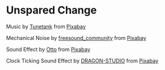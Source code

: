 # Unspared Change
 
Music by <a href="https://pixabay.com/users/tunetank-50201703/?utm_source=link-attribution&utm_medium=referral&utm_campaign=music&utm_content=348133">Tunetank</a> from <a href="https://pixabay.com//?utm_source=link-attribution&utm_medium=referral&utm_campaign=music&utm_content=348133">Pixabay</a>

Mechanical Noise by <a href="https://pixabay.com/users/freesound_community-46691455/?utm_source=link-attribution&utm_medium=referral&utm_campaign=music&utm_content=25592">freesound_community</a> from <a href="https://pixabay.com//?utm_source=link-attribution&utm_medium=referral&utm_campaign=music&utm_content=25592">Pixabay</a>

Sound Effect by <a href="https://pixabay.com/users/voicebosch-30143949/?utm_source=link-attribution&utm_medium=referral&utm_campaign=music&utm_content=180579">Otto</a> from <a href="https://pixabay.com/sound-effects//?utm_source=link-attribution&utm_medium=referral&utm_campaign=music&utm_content=180579">Pixabay</a>

Clock Ticking Sound Effect by <a href="https://pixabay.com/users/dragon-studio-38165424/?utm_source=link-attribution&utm_medium=referral&utm_campaign=music&utm_content=376897">DRAGON-STUDIO</a> from <a href="https://pixabay.com/sound-effects//?utm_source=link-attribution&utm_medium=referral&utm_campaign=music&utm_content=376897">Pixabay</a>
